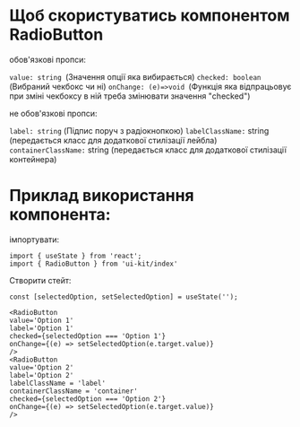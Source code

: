 # Щоб скористуватись компонентом RadioButton

обов'язкові пропси:

`value: string `(Значення опції яка вибирається)
`checked: boolean` (Вибраний чекбокс чи ні)
`onChange: (e)=>void `(Функція яка відпрацьовує при зміні чекбоксу в ній треба змінювати значення "checked")

не обов'язкові пропси:

`label: string` (Підпис поруч з радіокнопкою)
`labelClassName:` string (передається класс для додаткової стилізації лейбла)
`containerClassName:` string (передається класс для додаткової стилізації контейнера)

# Приклад використання компонента:

імпортувати:

```shell
import { useState } from 'react';
import { RadioButton } from 'ui-kit/index'
```

Cтворити стейт:

```shell
const [selectedOption, setSelectedOption] = useState('');
```

```shell
<RadioButton
value='Option 1'
label='Option 1'
checked={selectedOption === 'Option 1'}
onChange={(e) => setSelectedOption(e.target.value)}
/>
<RadioButton
value='Option 2'
label='Option 2'
labelClassName = 'label'
containerClassName = 'container'
checked={selectedOption === 'Option 2'}
onChange={(e) => setSelectedOption(e.target.value)}
/>
```
